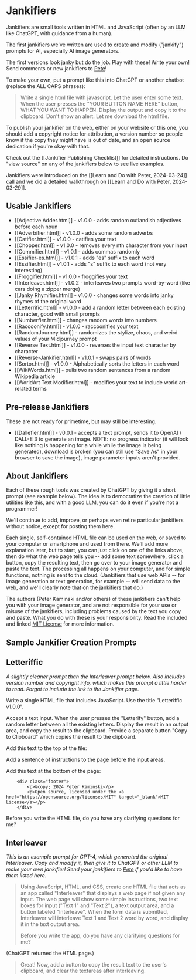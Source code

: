 # Jankifiers

Jankifiers are small tools written in HTML and JavaScript (often by an LLM like ChatGPT, with guidance from a human).

The first jankifiers we've written are used to create and modify ("jankify") prompts for AI, especially AI image generators.

The first versions look janky but do the job. Play with these! Write your own! Send comments or new jankifiers to [Pete](mailto:kaminski@istori.com)!

To make your own, put a prompt like this into ChatGPT or another chatbot (replace the ALL CAPS phrases):

> Write a single html file with javascript. Let the user enter some text. When the user presses the "YOUR BUTTON NAME HERE" button, WHAT YOU WANT TO HAPPEN. Display the output and copy it to the clipboard. Don't show an alert. Let me download the html file.

To publish your jankifier on the web, either on your website or this one, you should add a copyright notice for attribution, a version number so people know if the copy they might have is out of date, and an open source dedication if you're okay with that.

Check out the [[Jankifier Publishing Checklist]] for detailed instructions. Do "view source" on any of the jankifiers below to see live examples.

Jankifiers were introduced on the [[Learn and Do with Peter, 2024-03-24]] call and we did a detailed walkthrough on [[Learn and Do with Peter, 2024-03-29]].

## Usable Jankifiers

- [[Adjective Adder.html]] - v1.0.0 - adds random outlandish adjectives before each noun
- [[Adverbifier.html]] - v1.0.0 - adds some random adverbs
- [[Catifier.html]] - v1.0.0 - catifies your text
- [[Chopper.html]] - v1.0.0 - removes every nth character from your input
- [[Commifier.html]] - v1.0.1 - adds commas randomly
- [[Essifier-es.html]] - v1.0.1 - adds "es" suffix to each word
- [[Essifier.html]] - v1.0.1 - adds "s" suffix to each word (not very interesting)
- [[Froggifier.html]] - v1.0.0 - froggifies your text
- [[Interleaver.html]] - v1.0.2 - interleaves two prompts word-by-word (like cars doing a zipper merge)
- [[Janky Rhymifier.html]] - v1.0.0 - changes some words into janky rhymes of the original word
- [[Letterrific.html]] - v1.0.0 - add a random letter between each existing character, good with small prompts
- [[Numberfier.html]] - changes random words into numbers
- [[Raccoonify.html]] - v1.0.0 - raccoonifies your text
- [[RandomJourney.html]] - randomizes the stylize, chaos, and weird values of your Midjourney prompt
- [[Reverse Text.html]] - v1.0.0 - reverses the input text character by character
- [[Reverse-Jankifier.html]] - v1.0.1 - swaps pairs of words
- [[Sortor.html]] - v1.0.0 - Alphabetically sorts the letters in each word
- [[WikiWords.html]] - pulls two random sentences from a random Wikipedia article
- [[WorldArt Text Modifier.html]] - modifies your text to include world art-related terms

## Pre-release Jankifiers

These are not ready for primetime, but may still be interesting.

- [[Dallefier.html]] - v0.0.1 - accepts a text prompt, sends it to OpenAI / DALL-E 3 to generate an image. NOTE: no progress indicator (it will look like nothing is happening for a while while the image is being generated), download is broken (you can still use "Save As" in your browser to save the image), image parameter inputs aren't provided.

## About Jankifiers

Each of these rough tools was created by ChatGPT by giving it a short prompt (see example below). The idea is to democratize the creation of little utilities like this, and with a good LLM, you can do it even if you're not a programmer!

We'll continue to add, improve, or perhaps even retire particular jankifiers without notice, except for posting them here.

Each single, self-contained HTML file can be used on the web, or saved to your computer or smartphone and used from there. We'll add more explanation later, but to start, you can just click on one of the links above, then do what the web page tells you -- add some text somewhere, click a button, copy the resulting text, then go over to your image generator and paste the text. The processing all happens on your computer, and for simple functions, nothing is sent to the cloud. (Jankifiers that use web APIs -- for image generation or text generation, for example -- will send data to the web, and we'll clearly note that on the jankifiers that do.)

The authors (Peter Kaminski and/or others)  of these jankifiers can't help you with your image generator, and are not responsible for your use or misuse of the jankifiers, including problems caused by the text you copy and paste. What you do with these is your responsibility. Read the included and linked [MIT License](https://opensource.org/license/MIT) for more information.

## Sample Jankifier Creation Prompts

## Letteriffic

_A slightly cleaner prompt than the Interleaver prompt below. Also includes version number and copyright info, which makes this prompt a little harder to read. Forgot to include the link to the Jankifier page._

Write a single HTML file that includes JavaScript. Use the title "Letteriffic v1.0.0".

Accept a text input. When the user presses the "Letterify" button, add a random letter between all the existing letters. Display the result in an output area, and copy the result to the clipboard. Provide a separate button "Copy to Clipboard" which copies the result to the clipboard.

Add this text to the top of the file:

<!--   
    Copyright © 2024 Peter Kaminski  
    Licensed under the MIT License  
    https://ai101.peterkaminski.wiki/jankifiers  
    https://github.com/peterkaminski/ai101-peterkaminski-wiki/jankifiers/  
-->  

Add a sentence of instructions to the page before the input areas.

Add this text at the bottom of the page:

```
    <div class="footer">
        <p>&copy; 2024 Peter Kaminski</p>
        <p>Open source, licensed under the <a href="https://opensource.org/licenses/MIT" target="_blank">MIT License</a></p>
    </div>
```

Before you write the HTML file, do you have any clarifying questions for me?

## Interleaver

_This is an example prompt for GPT-4, which generated the original Interleaver. Copy and modify it, then give it to ChatGPT or other LLM to make your own jankifier! Send your jankifiers to [Pete](mailto:kaminski@istori.com) if you'd like to have them listed here._

> Using JavaScript, HTML, and CSS, create one HTML file that acts as an app called "Interleaver" that displays a web page if not given any input. The web page will show some simple instructions, two text boxes for input ("Text 1" and "Text 2"), a text output area, and a button labeled "Interleave". When the form data is submitted, Interleaver will interleave Text 1 and Text 2 word by word, and display it in the text output area.
> 
>  Before you write the app, do you have any clarifying questions for me?

(ChatGPT returned the HTML page.)

> Great! Now, add a button to copy the result text to the user's clipboard, and clear the textareas after interleaving.
